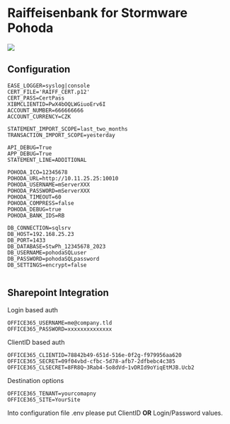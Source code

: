 Raiffeisenbank for Stormware Pohoda
===================================

![](pohoda-raiffeisenbank.svg?raw=true)

Configuration
-------------

```env
EASE_LOGGER=syslog|console
CERT_FILE='RAIFF_CERT.p12'
CERT_PASS=CertPass
XIBMCLIENTID=PwX4bOQLWGiuoErv6I
ACCOUNT_NUMBER=666666666
ACCOUNT_CURRENCY=CZK

STATEMENT_IMPORT_SCOPE=last_two_months
TRANSACTION_IMPORT_SCOPE=yesterday

API_DEBUG=True
APP_DEBUG=True
STATEMENT_LINE=ADDITIONAL

POHODA_ICO=12345678
POHODA_URL=http://10.11.25.25:10010
POHODA_USERNAME=mServerXXX
POHODA_PASSWORD=mServerXXX
POHODA_TIMEOUT=60
POHODA_COMPRESS=false
POHODA_DEBUG=true
POHODA_BANK_IDS=RB

DB_CONNECTION=sqlsrv
DB_HOST=192.168.25.23
DB_PORT=1433
DB_DATABASE=StwPh_12345678_2023
DB_USERNAME=pohodaSQLuser
DB_PASSWORD=pohodaSQLpassword
DB_SETTINGS=encrypt=false


```

Sharepoint Integration
----------------------

Login based auth

```env
OFFICE365_USERNAME=me@company.tld
OFFICE365_PASSWORD=xxxxxxxxxxxxxx
```

ClientID based auth

```env
OFFICE365_CLIENTID=78842b49-651d-516e-0f2g-f979956aa620
OFFICE365_SECRET=09f04vbd-cfbc-5d78-afb7-2dfbebc4c385
OFFICE365_CLSECRET=8FR8Q~3Rab4-5o8dVd~1vDRId9oYiqEtMJB.Ucb2
```

Destination options

```env
OFFICE365_TENANT=yourcomapny
OFFICE365_SITE=YourSite
```

Into configuration file .env please put ClientID **OR** Login/Password values. 

